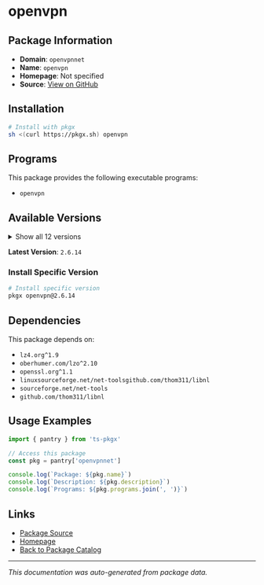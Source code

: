 # openvpn

> 

## Package Information

- **Domain**: `openvpnnet`
- **Name**: `openvpn`
- **Homepage**: Not specified
- **Source**: [View on GitHub](https://github.com/pkgxdev/pantry/tree/main/projects/openvpn.net/package.yml)

## Installation

```bash
# Install with pkgx
sh <(curl https://pkgx.sh) openvpn
```

## Programs

This package provides the following executable programs:

- `openvpn`

## Available Versions

<details>
<summary>Show all 12 versions</summary>

- `2.6.14`, `2.6.13`, `2.6.12`, `2.6.11`, `2.6.10`
- `2.6.9`, `2.6.8`, `2.6.7`, `2.6.6`, `2.6.5`
- `2.6.4`, `2.5.10`

</details>

**Latest Version**: `2.6.14`

### Install Specific Version

```bash
# Install specific version
pkgx openvpn@2.6.14
```

## Dependencies

This package depends on:

- `lz4.org^1.9`
- `oberhumer.com/lzo^2.10`
- `openssl.org^1.1`
- `linuxsourceforge.net/net-toolsgithub.com/thom311/libnl`
- `sourceforge.net/net-tools`
- `github.com/thom311/libnl`

## Usage Examples

```typescript
import { pantry } from 'ts-pkgx'

// Access this package
const pkg = pantry['openvpnnet']

console.log(`Package: ${pkg.name}`)
console.log(`Description: ${pkg.description}`)
console.log(`Programs: ${pkg.programs.join(', ')}`)
```

## Links

- [Package Source](https://github.com/pkgxdev/pantry/tree/main/projects/openvpn.net/package.yml)
- [Homepage](#)
- [Back to Package Catalog](../package-catalog.md)

---

*This documentation was auto-generated from package data.*
